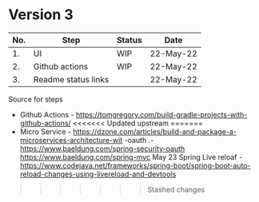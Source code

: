 # Version 3

|No. | Step | Status | Date |
|---|---|---|---|
|1.| UI | WIP  | 22-May-22 |
|2.| Github actions | WIP | 22-May-22|
|3.| Readme status links | | 22-May-22 |
Source for steps
* Github Actions - https://tomgregory.com/build-gradle-projects-with-github-actions/
<<<<<<< Updated upstream
=======
* Micro Service -  https://dzone.com/articles/build-and-package-a-microservices-architecture-wit
-oauth .- https://www.baeldung.com/spring-security-oauth
https://www.baeldung.com/spring-mvc May 23
Spring Live reloaf - https://www.codejava.net/frameworks/spring-boot/spring-boot-auto-reload-changes-using-livereload-and-devtools
>>>>>>> Stashed changes

